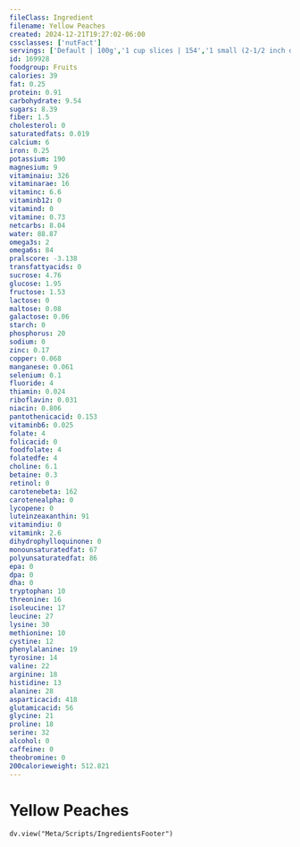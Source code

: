 ```yaml
---
fileClass: Ingredient
filename: Yellow Peaches
created: 2024-12-21T19:27:02-06:00
cssclasses: ['nutFact']
servings: ['Default | 100g','1 cup slices | 154','1 small (2-1/2 inch dia) | 130','1 medium (2-2/3 inch dia) | 150','1 large (2-3/4 inch dia) | 175','1 extra large (3 inch dia) | 224','1 nlea serving | 147']
id: 169928
foodgroup: Fruits
calories: 39
fat: 0.25
protein: 0.91
carbohydrate: 9.54
sugars: 8.39
fiber: 1.5
cholesterol: 0
saturatedfats: 0.019
calcium: 6
iron: 0.25
potassium: 190
magnesium: 9
vitaminaiu: 326
vitaminarae: 16
vitaminc: 6.6
vitaminb12: 0
vitamind: 0
vitamine: 0.73
netcarbs: 8.04
water: 88.87
omega3s: 2
omega6s: 84
pralscore: -3.138
transfattyacids: 0
sucrose: 4.76
glucose: 1.95
fructose: 1.53
lactose: 0
maltose: 0.08
galactose: 0.06
starch: 0
phosphorus: 20
sodium: 0
zinc: 0.17
copper: 0.068
manganese: 0.061
selenium: 0.1
fluoride: 4
thiamin: 0.024
riboflavin: 0.031
niacin: 0.806
pantothenicacid: 0.153
vitaminb6: 0.025
folate: 4
folicacid: 0
foodfolate: 4
folatedfe: 4
choline: 6.1
betaine: 0.3
retinol: 0
carotenebeta: 162
carotenealpha: 0
lycopene: 0
luteinzeaxanthin: 91
vitamindiu: 0
vitamink: 2.6
dihydrophylloquinone: 0
monounsaturatedfat: 67
polyunsaturatedfat: 86
epa: 0
dpa: 0
dha: 0
tryptophan: 10
threonine: 16
isoleucine: 17
leucine: 27
lysine: 30
methionine: 10
cystine: 12
phenylalanine: 19
tyrosine: 14
valine: 22
arginine: 18
histidine: 13
alanine: 28
asparticacid: 418
glutamicacid: 56
glycine: 21
proline: 18
serine: 32
alcohol: 0
caffeine: 0
theobromine: 0
200calorieweight: 512.821
---
```


# Yellow Peaches

```dataviewjs
dv.view("Meta/Scripts/IngredientsFooter")
```